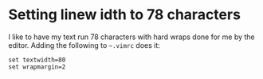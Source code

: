 # Setting linew idth to 78 characters

I like to have my text run 78 characters with hard wraps done for me by the
editor. Adding the following to `~.vimrc` does it:

```
set textwidth=80
set wrapmargin=2
```
